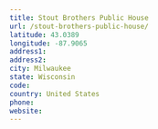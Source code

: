```yaml
---
title: Stout Brothers Public House
url: /stout-brothers-public-house/
latitude: 43.0389
longitude: -87.9065
address1: 
address2: 
city: Milwaukee
state: Wisconsin
code: 
country: United States
phone: 
website: 
---
```


